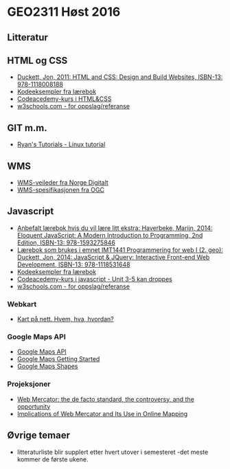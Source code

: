 # GEO2311 Høst 2016

## Litteratur

## HTML og CSS

- [Duckett, Jon, 2011: HTML and CSS: Design and Build Websites,  ISBN-13: 978-1118008188](http://www.htmlandcssbook.com/)
- [Kodeeksempler fra lærebok](http://www.htmlandcssbook.com/code-samples/)
- [Codeacedemy-kurs i HTML&CSS](https://www.codecademy.com/learn/web)
- [w3schools.com - for oppslag/referanse](http://www.w3schools.com/)

## GIT m.m.

- [Ryan's Tutorials - Linux tutorial](http://ryanstutorials.net/)

## WMS

- [WMS-veileder fra Norge Digitalt](https://www.geonorge.no/globalassets/geonorge2/veiledere/veileder-for-web-map-service-201008.pdf)
- [WMS-spesifikasjonen fra OGC](http://portal.opengeospatial.org/files/?artifact_id=14416)

## Javascript

- [Anbefalt lærebok hvis du vil lære litt ekstra: Haverbeke, Marijn, 2014:    Eloquent JavaScript: A Modern Introduction to Programming, 2nd Edition, ISBN-13: 978-1593275846](http://eloquentjavascript.net/)
- [Lærebok som brukes i emnet IMT1441 Programmering for web I (2. geo): Duckett, Jon, 2014: JavaScript & JQuery: Interactive Front-end Web Development, ISBN-13: 978-1118531648](http://javascriptbook.com/)
- [Kodeeksempler fra lærebok](http://javascriptbook.com/code/)
- [Codeacedemy-kurs i javascript - Unit 3-5 kan droppes](https://www.codecademy.com/learn/javascript)
- [w3schools.com - for oppslag/referanse](http://www.w3schools.com/)

### Webkart
- [Kart på nett. Hvem, hva, hvordan?](http://www.kartogplan.no/Artikler/KP3-2014/Kart%20pa%20nett%20Hvem%20hva%20hvordan.pdf)

### Google Maps API
- [Google Maps API](https://developers.google.com/maps/documentation/javascript/)
- [Google Maps Getting Started](https://developers.google.com/maps/documentation/javascript/tutorial)
- [Google Maps Shapes](https://developers.google.com/maps/documentation/javascript/shapes)

### Projeksjoner
- [Web Mercator: the de facto standard, the controversy, and the opportunity](http://www.gogeomatics.ca/magazine/web-mercator-the-de-facto-standard-the-controversy-and-the-opportunity.htm)
- [Implications of Web Mercator and Its Use in
Online Mapping](http://cegis.usgs.gov/projection/pdf/Battersby_Implications%20of%20Web%20Mecator%20and%20Its%20Use%20in%20Online%20Mapping.pdf)

## Øvrige temaer

- litteraturliste blir supplert etter hvert utover i semesteret -det meste kommer de første ukene.
